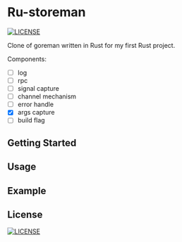 # Ru-storeman
[![LICENSE](https://img.shields.io/badge/license-MIT-000000.svg)](https://github.com/WaltCuller/ru-storeman/blob/master/LICENSE)


Clone of goreman written in Rust for my first Rust project.

Components:
- [ ] log
- [ ] rpc
- [ ] signal capture
- [ ] channel mechanism
- [ ] error handle
- [x] args capture
- [ ] build flag

## Getting Started

## Usage

## Example

## License
[![LICENSE](https://img.shields.io/badge/license-MIT-000000.svg)](./LICENSE)

